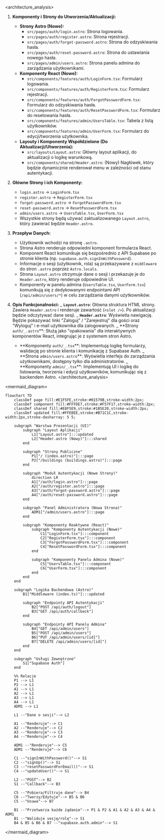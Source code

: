 <architecture_analysis>

1.  **Komponenty i Strony do Utworzenia/Aktualizacji:**
    - **Strony Astro (Nowe):**
      - `src/pages/auth/login.astro`: Strona logowania.
      - `src/pages/auth/register.astro`: Strona rejestracji.
      - `src/pages/auth/forgot-password.astro`: Strona do odzyskiwania hasła.
      - `src/pages/auth/reset-password.astro`: Strona do ustawiania nowego hasła.
      - `src/pages/admin/users.astro`: Strona panelu admina do zarządzania użytkownikami.
    - **Komponenty React (Nowe):**
      - `src/components/features/auth/LoginForm.tsx`: Formularz logowania.
      - `src/components/features/auth/RegisterForm.tsx`: Formularz rejestracji.
      - `src/components/features/auth/ForgotPasswordForm.tsx`: Formularz do odzyskiwania hasła.
      - `src/components/features/auth/ResetPasswordForm.tsx`: Formularz do resetowania hasła.
      - `src/components/features/admin/UsersTable.tsx`: Tabela z listą użytkowników.
      - `src/components/features/admin/UserForm.tsx`: Formularz do edycji/tworzenia użytkownika.
    - **Layouty i Komponenty Współdzielone (Do Aktualizacji/Utworzenia):**
      - `src/layouts/Layout.astro`: Główny layout aplikacji, do aktualizacji o logikę warunkową.
      - `src/components/shared/Header.astro`: (Nowy) Nagłówek, który będzie dynamicznie renderował menu w zależności od stanu autentykacji.

2.  **Główne Strony i ich Komponenty:**
    - `login.astro` -> `LoginForm.tsx`
    - `register.astro` -> `RegisterForm.tsx`
    - `forgot-password.astro` -> `ForgotPasswordForm.tsx`
    - `reset-password.astro` -> `ResetPasswordForm.tsx`
    - `admin/users.astro` -> `UsersTable.tsx`, `UserForm.tsx`
    - Wszystkie strony będą używać zaktualizowanego `Layout.astro`, który zawierać będzie `Header.astro`.

3.  **Przepływ Danych:**
    - Użytkownik wchodzi na stronę `.astro`.
    - Strona Astro renderuje odpowiedni komponent formularza React.
    - Komponent React komunikuje się bezpośrednio z API Supabase po stronie klienta (np. `supabase.auth.signInWithPassword`).
    - Informacje o sesji (użytkownik, rola) są przekazywane z `middleware` do stron `.astro` poprzez `Astro.locals`.
    - Strona `Layout.astro` otrzymuje dane o sesji i przekazuje je do `Header.astro`, który renderuje odpowiednie UI.
    - Komponenty w panelu admina (`UsersTable.tsx`, `UserForm.tsx`) komunikują się z dedykowanymi endpointami API (`/api/admin/users/*`) w celu zarządzania danymi użytkowników.

4.  **Opis Funkcjonalności:**
    _ **`Layout.astro`**: Główna struktura HTML strony. Zawiera `Header.astro` i renderuje zawartość (`<slot />`). Po aktualizacji będzie odczytywać dane sesji.
    _ **`Header.astro`**: Wyświetla nawigację. Będzie pokazywać linki "Zaloguj" / "Zarejestruj" dla gości oraz "Wyloguj" i e-mail użytkownika dla zalogowanych.
    _ \*\*Strony `auth/_.astro`\*\*: Służą jako "opakowania" dla interaktywnych komponentów React, integrując je z systemem stron Astro.
    - **Komponenty `auth/_.tsx`\*\*: Implementują logikę formularzy, walidację po stronie klienta i komunikację z Supabase Auth.
      \_ **Strona `admin/users.astro`\*\*: Wyświetla interfejs do zarządzania użytkownikami, dostępny tylko dla administratorów.
      _ \*\*Komponenty `admin/_.tsx`\*\*: Implementują UI i logikę do listowania, tworzenia i edycji użytkowników, komunikując się z backendem Astro.
      </architecture_analysis>

<mermaid_diagram>

```mermaid
flowchart TD
    classDef page fill:#E1F5FE,stroke:#01579B,stroke-width:2px;
    classDef component fill:#FFFDE7,stroke:#F57F17,stroke-width:2px;
    classDef shared fill:#E8F5E9,stroke:#1B5E20,stroke-width:2px;
    classDef updated fill:#FFEBEE,stroke:#B71C1C,stroke-width:2px,stroke-dasharray: 5 5;

    subgraph "Warstwa Prezentacji (UI)"
        subgraph "Layout Aplikacji"
            L1["Layout.astro"]:::updated
            L2["Header.astro (Nowy)"]:::shared
        end

        subgraph "Strony Publiczne"
            P1["/ (index.astro)"]:::page
            P2["/buildings (buildings.astro)"]:::page
        end

        subgraph "Moduł Autentykacji (Nowe Strony)"
            direction LR
            A1["/auth/login.astro"]:::page
            A2["/auth/register.astro"]:::page
            A3["/auth/forgot-password.astro"]:::page
            A4["/auth/reset-password.astro"]:::page
        end

        subgraph "Panel Administratora (Nowa Strona)"
            ADM1["/admin/users.astro"]:::page
        end

        subgraph "Komponenty Reaktywne (React)"
            subgraph "Komponenty Autentykacji (Nowe)"
                C1["LoginForm.tsx"]:::component
                C2["RegisterForm.tsx"]:::component
                C3["ForgotPasswordForm.tsx"]:::component
                C4["ResetPasswordForm.tsx"]:::component
            end

            subgraph "Komponenty Panelu Admina (Nowe)"
                C5["UsersTable.tsx"]:::component
                C6["UserForm.tsx"]:::component
            end
        end
    end

    subgraph "Logika Backendowa (Astro)"
        B1["Middleware (index.ts)"]:::updated

        subgraph "Endpointy API Autentykacji"
            B2["POST /api/auth/logout"]
            B3["GET /api/auth/callback"]
        end

        subgraph "Endpointy API Panelu Admina"
            B4["GET /api/admin/users"]
            B5["POST /api/admin/users"]
            B6["PUT /api/admin/users/[id]"]
            B7["DELETE /api/admin/users/[id]"]
        end
    end

    subgraph "Usługi Zewnętrzne"
        S1["Supabase Auth"]
    end

    %% Relacje
    P1 --> L1
    P2 --> L1
    A1 --> L1
    A2 --> L1
    A3 --> L1
    A4 --> L1
    ADM1 --> L1

    L1 --"Dane o sesji"--> L2

    A1 --"Renderuje"--> C1
    A2 --"Renderuje"--> C2
    A3 --"Renderuje"--> C3
    A4 --"Renderuje"--> C4

    ADM1 --"Renderuje"--> C5
    ADM1 --"Renderuje"--> C6

    C1 --"signInWithPassword()"--> S1
    C2 --"signUp()"--> S1
    C3 --"resetPasswordForEmail()"--> S1
    C4 --"updateUser()"--> S1

    L2 --"POST"--> B2
    S1 --"Callback"--> B3

    C5 --"Pobiera/Filtruje dane"--> B4
    C6 --"Tworzy/Edytuje"--> B5 & B6
    C5 --"Usuwa"--> B7

    B1 --"Przetwarza każde żądanie"--> P1 & P2 & A1 & A2 & A3 & A4 & ADM1
    B1 --"Waliduje sesję/rolę"--> S1
    B4 & B5 & B6 & B7 --"supabase.auth.admin"--> S1

```

</mermaid_diagram>
